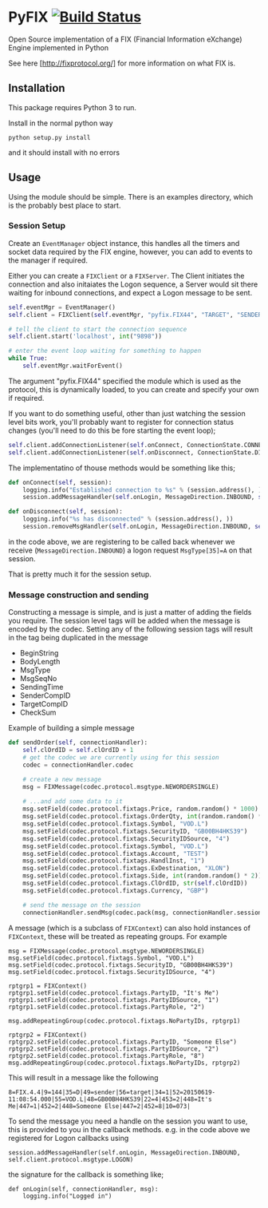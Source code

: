 # PyFIX [![Build Status](https://travis-ci.org/wannabegeek/PyFIX.svg?branch=master)](https://travis-ci.org/wannabegeek/PyFIX)
Open Source implementation of a FIX (Financial Information eXchange) Engine implemented in Python

See here [http://fixprotocol.org/] for more information on what FIX is.

## Installation

This package requires Python 3 to run.

Install in the normal python way
```
python setup.py install
```    
and it should install with no errors

## Usage
Using the module should be simple. There is an examples directory, which is the probably best place to start.

### Session Setup
Create an `EventManager` object instance, this handles all the timers and socket data required by the FIX engine, however, you can add to events to the manager if required.

Either you can create a `FIXClient` or a `FIXServer`. The Client initiates the connection and also initaiates the Logon sequence, a Server would sit there waiting for inbound connections, and expect a Logon message to be sent.
```python
self.eventMgr = EventManager()
self.client = FIXClient(self.eventMgr, "pyfix.FIX44", "TARGET", "SENDER", "PASSWORD")

# tell the client to start the connection sequence
self.client.start('localhost', int("9898"))

# enter the event loop waiting for something to happen
while True:
    self.eventMgr.waitForEvent()

```

The argument "pyfix.FIX44" specified the module which is used as the protocol, this is dynamically loaded, to you can create and specify your own if required.

If you want to do something useful, other than just watching the session level bits work, you'll probably want to register for connection status changes (you'll need to do this be fore starting the event loop);

```python
self.client.addConnectionListener(self.onConnect, ConnectionState.CONNECTED)
self.client.addConnectionListener(self.onDisconnect, ConnectionState.DISCONNECTED)
```

The implementatino of thouse methods would be something like this;
```python
def onConnect(self, session):
    logging.info("Established connection to %s" % (session.address(), ))
    session.addMessageHandler(self.onLogin, MessageDirection.INBOUND, self.client.protocol.msgtype.LOGON)

def onDisconnect(self, session):
    logging.info("%s has disconnected" % (session.address(), ))
    session.removeMsgHandler(self.onLogin, MessageDirection.INBOUND, self.client.protocol.msgtype.LOGON)
```
in the code above, we are registering to be called back whenever we receive (`MessageDirection.INBOUND`) a logon request `MsgType[35]=A` on that session.

That is pretty much it for the session setup.

### Message construction and sending

Constructing a message is simple, and is just a matter of adding the fields you require.
The session level tags will be added when the message is encoded by the codec. Setting any of the following session tags will result in the tag being duplicated in the message 
- BeginString
- BodyLength
- MsgType
- MsgSeqNo
- SendingTime
- SenderCompID
- TargetCompID
- CheckSum

Example of building a simple message

```python
def sendOrder(self, connectionHandler):
    self.clOrdID = self.clOrdID + 1
    # get the codec we are currently using for this session
    codec = connectionHandler.codec

    # create a new message
    msg = FIXMessage(codec.protocol.msgtype.NEWORDERSINGLE)
    
    # ...and add some data to it
    msg.setField(codec.protocol.fixtags.Price, random.random() * 1000)
    msg.setField(codec.protocol.fixtags.OrderQty, int(random.random() * 10000))
    msg.setField(codec.protocol.fixtags.Symbol, "VOD.L")
    msg.setField(codec.protocol.fixtags.SecurityID, "GB00BH4HKS39")
    msg.setField(codec.protocol.fixtags.SecurityIDSource, "4")
    msg.setField(codec.protocol.fixtags.Symbol, "VOD.L")
    msg.setField(codec.protocol.fixtags.Account, "TEST")
    msg.setField(codec.protocol.fixtags.HandlInst, "1")
    msg.setField(codec.protocol.fixtags.ExDestination, "XLON")
    msg.setField(codec.protocol.fixtags.Side, int(random.random() * 2))
    msg.setField(codec.protocol.fixtags.ClOrdID, str(self.clOrdID))
    msg.setField(codec.protocol.fixtags.Currency, "GBP")

    # send the message on the session
    connectionHandler.sendMsg(codec.pack(msg, connectionHandler.session))
```

A message (which is a subclass of `FIXContext`) can also hold instances of `FIXContext`, these will be treated as repeating groups. For example

```
msg = FIXMessage(codec.protocol.msgtype.NEWORDERSINGLE)
msg.setField(codec.protocol.fixtags.Symbol, "VOD.L")
msg.setField(codec.protocol.fixtags.SecurityID, "GB00BH4HKS39")
msg.setField(codec.protocol.fixtags.SecurityIDSource, "4")

rptgrp1 = FIXContext()
rptgrp1.setField(codec.protocol.fixtags.PartyID, "It's Me")
rptgrp1.setField(codec.protocol.fixtags.PartyIDSource, "1")
rptgrp1.setField(codec.protocol.fixtags.PartyRole, "2")

msg.addRepeatingGroup(codec.protocol.fixtags.NoPartyIDs, rptgrp1)

rptgrp2 = FIXContext()
rptgrp2.setField(codec.protocol.fixtags.PartyID, "Someone Else")
rptgrp2.setField(codec.protocol.fixtags.PartyIDSource, "2")
rptgrp2.setField(codec.protocol.fixtags.PartyRole, "8")
msg.addRepeatingGroup(codec.protocol.fixtags.NoPartyIDs, rptgrp2)

```
This will result in a message like the following
```
8=FIX.4.4|9=144|35=D|49=sender|56=target|34=1|52=20150619-11:08:54.000|55=VOD.L|48=GB00BH4HKS39|22=4|453=2|448=It's Me|447=1|452=2|448=Someone Else|447=2|452=8|10=073|
```

To send the message you need a handle on the session you want to use, this is provided to you in the callback methods. e.g. in the code above we registered for Logon callbacks using
```
session.addMessageHandler(self.onLogin, MessageDirection.INBOUND, self.client.protocol.msgtype.LOGON)
```

the signature for the callback is something like;
```
def onLogin(self, connectionHandler, msg):
    logging.info("Logged in")
```
